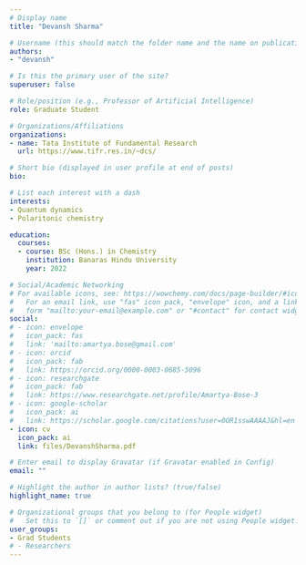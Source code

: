 ```yaml
---
# Display name
title: "Devansh Sharma"

# Username (this should match the folder name and the name on publications)
authors:
- "devansh"

# Is this the primary user of the site?
superuser: false

# Role/position (e.g., Professor of Artificial Intelligence)
role: Graduate Student

# Organizations/Affiliations
organizations:
- name: Tata Institute of Fundamental Research
  url: https://www.tifr.res.in/~dcs/

# Short bio (displayed in user profile at end of posts)
bio: 

# List each interest with a dash
interests:
- Quantum dynamics
- Polaritonic chemistry

education:
  courses:
  - course: BSc (Hons.) in Chemistry
    institution: Banaras Hindu University
    year: 2022

# Social/Academic Networking
# For available icons, see: https://wowchemy.com/docs/page-builder/#icons
#   For an email link, use "fas" icon pack, "envelope" icon, and a link in the
#   form "mailto:your-email@example.com" or "#contact" for contact widget.
social:
# - icon: envelope
#   icon_pack: fas
#   link: 'mailto:amartya.bose@gmail.com'
# - icon: orcid
#   icon_pack: fab
#   link: https://orcid.org/0000-0003-0685-5096
# - icon: researchgate
#   icon_pack: fab
#   link: https://www.researchgate.net/profile/Amartya-Bose-3
# - icon: google-scholar
#   icon_pack: ai
#   link: https://scholar.google.com/citations?user=0OR1sswAAAAJ&hl=en
- icon: cv
  icon_pack: ai
  link: files/DevanshSharma.pdf

# Enter email to display Gravatar (if Gravatar enabled in Config)
email: ""

# Highlight the author in author lists? (true/false)
highlight_name: true

# Organizational groups that you belong to (for People widget)
#   Set this to `[]` or comment out if you are not using People widget.
user_groups:
- Grad Students
# - Researchers
---
```


